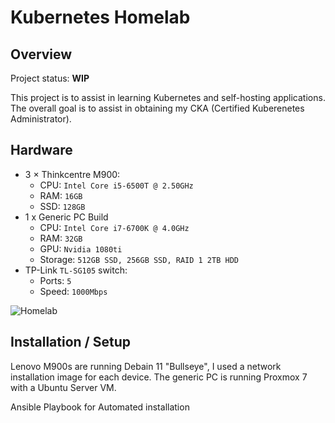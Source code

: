 # Kubernetes Homelab

## Overview

Project status: **WIP**

This project is to assist in learning Kubernetes and self-hosting applications. The overall goal is to assist in obtaining my CKA (Certified Kuberenetes Administrator).


## Hardware
- 3 × Thinkcentre M900:
    - CPU: `Intel Core i5-6500T @ 2.50GHz`
    - RAM: `16GB`
    - SSD: `128GB`
- 1 x Generic PC Build
    - CPU: `Intel Core i7-6700K @ 4.0GHz`
    - RAM: `32GB`
    - GPU: `Nvidia 1080ti`
    - Storage: `512GB SSD, 256GB SSD, RAID 1 2TB HDD`
- TP-Link `TL-SG105` switch:
    - Ports: `5`
    - Speed: `1000Mbps`

![Homelab](https://i.imgur.com/GehCdqv.jpg)

## Installation / Setup

Lenovo M900s are running Debain 11 "Bullseye", I used a network installation image for each device. The generic PC is running Proxmox 7 with a Ubuntu Server VM. 

Ansible Playbook for Automated installation
